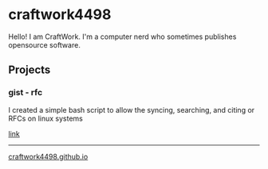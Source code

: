 # craftwork4498

Hello! I am CraftWork. I'm a computer nerd who sometimes publishes opensource software.

## Projects

### gist - rfc

I created a simple bash script to allow the syncing, searching, and citing or
RFCs on linux systems

[link](https://gist.github.com/craftwork4498/59aa317f288b0aabbf1e928dc8b339a0)

---

[craftwork4498.github.io](https://craftwork4498.github.io)
